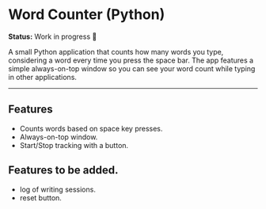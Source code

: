 # Word Counter (Python)

**Status:** Work in progress 🚧

A small Python application that counts how many words you type, considering a word every time you press the space bar. The app features a simple always-on-top window so you can see your word count while typing in other applications.

---

## Features

- Counts words based on space key presses.
- Always-on-top window.
- Start/Stop tracking with a button.

## Features to be added.
- log of writing sessions.
- reset button.
